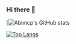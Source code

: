 ### Hi there 👋


[![Abimcp's GitHub stats](https://github-readme-stats.vercel.app/api?username=Abimcp&how_icons=true&theme=shades-of-purple)

[![Top Langs](https://github-readme-stats.vercel.app/api/top-langs/?username=Abimcp&layout=compact&theme=outrun)](https://github.com/Abimcp/github-readme-stats)

<!-- 
let name;
let occupation;
let hobbies = [];

💻 Techs, Languages & Tools I use
JS  HTML-5   CSS   Java   SQL   python   React   Express  nodejs   Jest 

My most used languages👇
Abi's Langs Stats

- 🔭 I’m currently working on The Futureproof Full Stack Developer Bootcamp
- 🌱 I’m currently learning SQL
- 👯 I’m looking to collaborate on 
- 🤔 I’m looking for help with ...
- 💬 Ask me about ...
- 📫 How to reach me: ...
- 😄 Pronouns: She / Her...
- ⚡ Fun fact: ...
 -->

